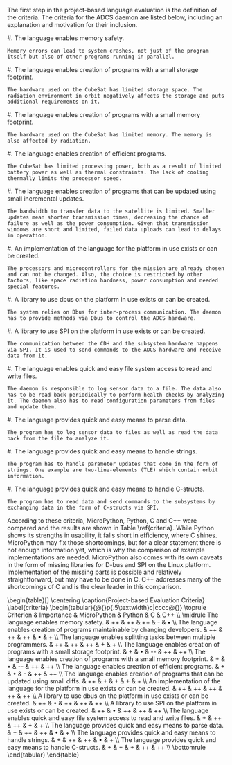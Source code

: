 The first step in the project-based language evaluation is the definition of the criteria. The criteria for the ADCS daemon are listed below, including an explanation and motivation for their inclusion.

#. The language enables memory safety.

    Memory errors can lead to system crashes, not just of the program itself but also of other programs running in parallel.

#. The language enables creation of programs with a small storage footprint.

    The hardware used on the CubeSat has limited storage space. The radiation environment in orbit negatively affects the storage and puts additional requirements on it.

#. The language enables creation of programs with a small memory footprint.

    The hardware used on the CubeSat has limited memory. The memory is also affected by radiation.

#. The language enables creation of efficient programs.

    The CubeSat has limited processing power, both as a result of limited battery power as well as thermal constraints. The lack of cooling thermally limits the processor speed.

#. The language enables creation of programs that can be updated using small incremental updates.

    The bandwidth to transfer data to the satellite is limited. Smaller updates mean shorter transmission times, decreasing the chance of failure as well as the power consumption. Given that transmission windows are short and limited, failed data uploads can lead to delays in operation.

#. An implementation of the language for the platform in use exists or can be created.

    The processors and microcontrollers for the mission are already chosen and can not be changed. Also, the choice is restricted by other factors, like space radiation hardness, power consumption and needed special features.

#. A library to use dbus on the platform in use exists or can be created.

    The system relies on Dbus for inter-process communication. The daemon has to provide methods via Dbus to control the ADCS hardware.

#. A library to use SPI on the platform in use exists or can be created.

    The communication between the CDH and the subsystem hardware happens via SPI. It is used to send commands to the ADCS hardware and receive data from it.

#. The language enables quick and easy file system access to read and write files.

    The daemon is responsible to log sensor data to a file. The data also has to be read back periodically to perform health checks by analyzing it. The daemon also has to read configuration parameters from files and update them.

#. The language provides quick and easy means to parse data.

    The program has to log sensor data to files as well as read the data back from the file to analyze it.

#. The language provides quick and easy means to handle strings.

    The program has to handle parameter updates that come in the form of strings. One example are two-line-elements (TLE) which contain orbit information.

#. The language provides quick and easy means to handle C-structs.

    The program has to read data and send commands to the subsystems by exchanging data in the form of C-structs via SPI.

According to these criteria, MicroPython, Python, C and C++ were compared and the results are shown in Table \\ref{criteria}. While Python shows its strengths in usability, it falls short in efficiency, where C shines. MicroPython may fix those shortcomings, but for a clear statement there is not enough information yet, which is why the comparison of example implementations are needed. MicroPython also comes with its own caveats in the form of missing libraries for D-bus and SPI on the Linux platform. Implementation of the missing parts is possible and relatively straightforward, but may have to be done in C. C++ addresses many of the shortcomings of C and is the clear leader in this comparison.

\\begin{table}[]
\\centering
\\caption{Project-based Evaluation Criteria}
\\label{criteria}
\\begin{tabular}{@{}p{.5\\textwidth}c|cccc@{}}
\\toprule
Criterion                                                                           & Importance & MicroPython & Python & C  & C++ \\\\ \\midrule
The language enables memory safety.                                                 & ++         & ++          & ++     & -  & •   \\\\
The language enables creation of programs maintainable by changing developers.      & ++         & ++          & ++     & •  & +   \\\\
The language enables splitting tasks between multiple programmers.                  & ++         & ++          & ++     & +  & +   \\\\
The language enables creation of programs with a small storage footprint.           & +          & •           & --     & ++ & ++  \\\\
The language enables creation of programs with a small memory footprint.            & +          & •           & --     & ++ & ++  \\\\
The language enables creation of efficient programs.                                & +          & •           & -      & ++ & ++  \\\\
The language enables creation of programs that can be updated using small diffs.    & ++         & +           & +      & +  & +   \\\\
An implementation of the language for the platform in use exists or can be created. & ++         & ++          & ++     & ++ & ++  \\\\
A library to use dbus on the platform in use exists or can be created.              & ++         & •           & ++     & ++ & ++  \\\\
A library to use SPI on the platform in use exists or can be created.               & ++         & •           & ++     & ++ & ++  \\\\
The language enables quick and easy file system access to read and write files.     & +          & ++          & ++     & +  & +   \\\\
The language provides quick and easy means to parse data.                           & +          & ++          & ++     & •  & +   \\\\
The language provides quick and easy means to handle strings.                       & +          & ++          & ++     & •  & +   \\\\
The language provides quick and easy means to handle C-structs.                     & +          & +           & +      & ++ & ++  \\\\ \\bottomrule
\\end{tabular}
\\end{table}

<!--Table: Project-based Evaluation Criteria \\\\label{criteria}-->

<!---------------------------------------------------------------------------------------------------------------------------------------->
<!--Criterion                                                                             Importance   MicroPython   Python    C    C++-->
<!-------------------------------------------------------------------------------------- ------------ ------------- -------- ----- ------->
<!--The language enables memory safety.                                                       ++           ++          ++      –     •  -->

<!--The language enables creation of programs maintainable by changing developers.            ++           ++          ++      •     +  -->

<!--The language enables splitting tasks between multiple programmers.                        ++           ++          ++      +    ++  -->

<!--The language enables creation of programs with a small storage footprint.                 +             +           –     ++    ++  -->

<!--The language enables creation of programs with a small memory footprint.                  +             +           –     ++    ++  -->

<!--The language enables creation of efficient programs.                                      +             +           -     ++    ++  -->

<!--The language enables creation of programs that can be updated using small diffs.          ++            +          +       +     +  -->

<!--An implementation of the language for the platform in use exists or can be created.       ++           ++          ++     ++    ++  -->

<!--A library to use dbus on the platform in use exists or can be created.                    ++            •          ++     ++    ++  -->

<!--A library to use SPI on the platform in use exists or can be created.                     ++            •          ++     ++    ++  -->

<!--The language enables quick and easy file system access to read and write files.           +            ++          ++      +     +  -->

<!--The language provides quick and easy means to parse data.                                 +            ++          ++      •     +  -->

<!--The language provides quick and easy means to handle strings.                             +            ++          ++      •     +  -->

<!--The language provides quick and easy means to handle C-structs.                           +            +           +      ++    ++  -->
<!---------------------------------------------------------------------------------------------------------------------------------------->

